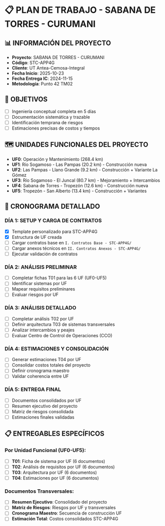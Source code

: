 # 📋 PLAN DE TRABAJO - SABANA DE TORRES - CURUMANI

## 📊 INFORMACIÓN DEL PROYECTO
- **Proyecto**: SABANA DE TORRES - CURUMANI
- **Código**: STC-APP4G
- **Cliente**: UT Antea-Cemosa-Integral
- **Fecha Inicio**: 2025-10-23
- **Fecha Entrega IC**: 2024-11-15
- **Metodología**: Punto 42 TM02

## 🎯 OBJETIVOS
- [ ] Ingeniería conceptual completa en 5 días
- [ ] Documentación sistemática y trazable
- [ ] Identificación temprana de riesgos
- [ ] Estimaciones precisas de costos y tiempos

## 🗺️ UNIDADES FUNCIONALES DEL PROYECTO
- **UF0**: Operación y Mantenimiento (268.4 km)
- **UF1**: Río Sogamoso - Las Pampas (20.2 km) - Construcción nueva
- **UF2**: Las Pampas - Llano Grande (9.2 km) - Construcción + Variante La Gómez
- **UF3**: Río Sogamoso - El Juncal (80.7 km) - Mejoramiento + Intercambios
- **UF4**: Sabana de Torres - Tropezón (12.6 km) - Construcción nueva
- **UF5**: Tropezón - San Alberto (13.4 km) - Construcción + Variantes

## 📅 CRONOGRAMA DETALLADO
### **DÍA 1: SETUP Y CARGA DE CONTRATOS**
- [x] Template personalizado para STC-APP4G
- [x] Estructura de UF creada
- [ ] Cargar contratos base en `I. Contratos Base - STC-APP4G/`
- [ ] Cargar anexos técnicos en `II. Contratos Anexos - STC-APP4G/`
- [ ] Ejecutar validación de contratos

### **DÍA 2: ANÁLISIS PRELIMINAR**
- [ ] Completar fichas T01 para las 6 UF (UF0-UF5)
- [ ] Identificar sistemas por UF
- [ ] Mapear requisitos preliminares
- [ ] Evaluar riesgos por UF

### **DÍA 3: ANÁLISIS DETALLADO**
- [ ] Completar análisis T02 por UF
- [ ] Definir arquitectura T03 de sistemas transversales
- [ ] Analizar intercambios y peajes
- [ ] Evaluar Centro de Control de Operaciones (CCO)

### **DÍA 4: ESTIMACIONES Y CONSOLIDACIÓN**
- [ ] Generar estimaciones T04 por UF
- [ ] Consolidar costos totales del proyecto
- [ ] Definir cronograma maestro
- [ ] Validar coherencia entre UF

### **DÍA 5: ENTREGA FINAL**
- [ ] Documentos consolidados por UF
- [ ] Resumen ejecutivo del proyecto
- [ ] Matriz de riesgos consolidada
- [ ] Estimaciones finales validadas

## 📋 ENTREGABLES ESPECÍFICOS
### Por Unidad Funcional (UF0-UF5):
- [ ] **T01**: Ficha de sistema por UF (6 documentos)
- [ ] **T02**: Análisis de requisitos por UF (6 documentos)
- [ ] **T03**: Arquitectura por UF (6 documentos)
- [ ] **T04**: Estimaciones por UF (6 documentos)

### Documentos Transversales:
- [ ] **Resumen Ejecutivo**: Consolidado del proyecto
- [ ] **Matriz de Riesgos**: Riesgos por UF y transversales
- [ ] **Cronograma Maestro**: Secuencia de construcción UF
- [ ] **Estimación Total**: Costos consolidados STC-APP4G
